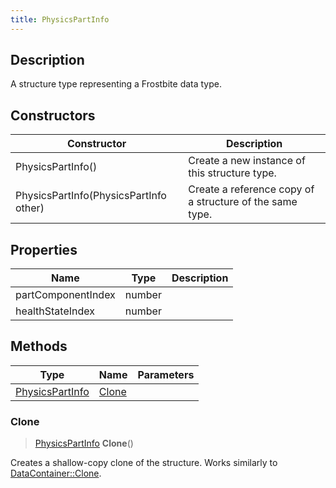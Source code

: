```yaml
---
title: PhysicsPartInfo
---
```

## Description

A structure type representing a Frostbite data type.

## Constructors

| Constructor                            | Description                                              |
| -------------------------------------- | -------------------------------------------------------- |
| PhysicsPartInfo()                      | Create a new instance of this structure type.            |
| PhysicsPartInfo(PhysicsPartInfo other) | Create a reference copy of a structure of the same type. |

## Properties

| Name               | Type   | Description |
| ------------------ | ------ | ----------- |
| partComponentIndex | number |             |
| healthStateIndex   | number |             |

## Methods

| Type                               | Name            | Parameters |
| ---------------------------------- | --------------- | ---------- |
| [PhysicsPartInfo](/vext/ref/fb/physicspartinfo/) | [Clone](#clone) |            |

### Clone

> [PhysicsPartInfo](/vext/ref/fb/physicspartinfo/) **Clone**()

Creates a shallow-copy clone of the structure. Works similarly to [DataContainer::Clone](/vext/ref/shared/class/datacontainer#clone).

